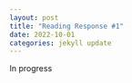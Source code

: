 ```yaml
---
layout: post
title: "Reading Response #1"
date: 2022-10-01
categories: jekyll update
---
```


In progress